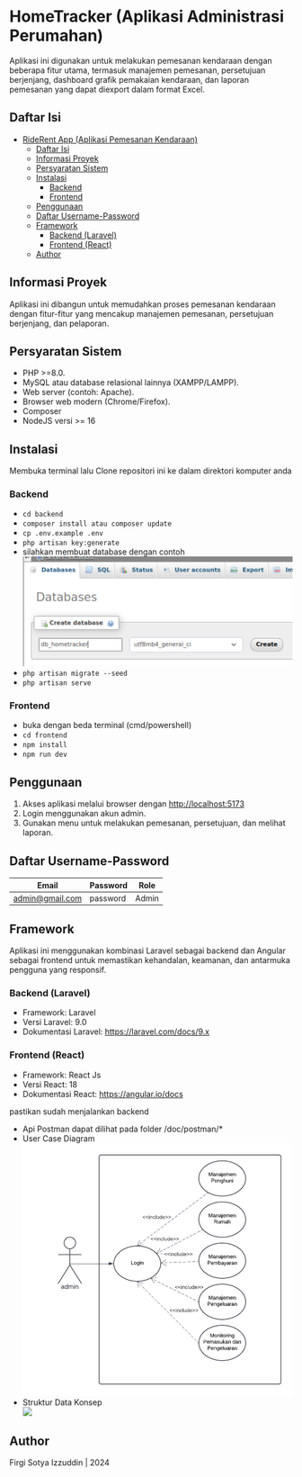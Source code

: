 # HomeTracker (Aplikasi Administrasi Perumahan)

Aplikasi ini digunakan untuk melakukan pemesanan kendaraan dengan beberapa fitur utama, termasuk manajemen pemesanan, persetujuan berjenjang, dashboard grafik pemakaian kendaraan, dan laporan pemesanan yang dapat diexport dalam format Excel.

## Daftar Isi

- [RideRent App (Aplikasi Pemesanan Kendaraan)](#riderent-app-aplikasi-pemesanan-kendaraan)
  - [Daftar Isi](#daftar-isi)
  - [Informasi Proyek](#informasi-proyek)
  - [Persyaratan Sistem](#persyaratan-sistem)
  - [Instalasi](#instalasi)
    - [Backend](#backend)
    - [Frontend](#frontend)
  - [Penggunaan](#penggunaan)
  - [Daftar Username-Password](#daftar-username-password)
  - [Framework](#framework)
    - [Backend (Laravel)](#backend-laravel)
    - [Frontend (React)](#frontend-react)
  - [Author](#author)

## Informasi Proyek

Aplikasi ini dibangun untuk memudahkan proses pemesanan kendaraan dengan fitur-fitur yang mencakup manajemen pemesanan, persetujuan berjenjang, dan pelaporan.

## Persyaratan Sistem

- PHP >=8.0.
- MySQL atau database relasional lainnya (XAMPP/LAMPP).
- Web server (contoh: Apache).
- Browser web modern (Chrome/Firefox).
- Composer
- NodeJS versi  >= 16

## Instalasi

Membuka terminal lalu
Clone repositori ini ke dalam direktori komputer anda

### Backend
- `cd backend`
- `composer install atau composer update` 
- `cp .env.example .env`
- `php artisan key:generate`
- silahkan membuat database dengan contoh
  <img src="./doc/create_db.png">
- `php artisan migrate --seed`
- `php artisan serve`

### Frontend
- buka dengan beda terminal (cmd/powershell)
- `cd frontend`
- `npm install`
- `npm run dev`

## Penggunaan

1. Akses aplikasi melalui browser dengan [http://localhost:5173](http://localhost:5173)
2. Login menggunakan akun admin.
3. Gunakan menu untuk melakukan pemesanan, persetujuan, dan melihat laporan.

## Daftar Username-Password

| Email             | Password    | Role      |
| ----------------- | ----------- | --------- |
| admin@gmail.com   | password    | Admin     |

## Framework

Aplikasi ini menggunakan kombinasi Laravel sebagai backend dan Angular sebagai frontend untuk memastikan kehandalan, keamanan, dan antarmuka pengguna yang responsif.

### Backend (Laravel)
- Framework: Laravel
- Versi Laravel: 9.0
- Dokumentasi Laravel: https://laravel.com/docs/9.x
### Frontend (React)
- Framework: React Js
- Versi React: 18
- Dokumentasi React: https://angular.io/docs

pastikan sudah menjalankan backend
- Api Postman dapat dilihat pada folder /doc/postman/*
- User Case Diagram <br/>
  <img src="./doc/use_case_diagram.png">
- Struktur Data Konsep <br/>
  <img src="./doc/schema_db.png">
  

## Author

Firgi Sotya Izzuddin | 2024
